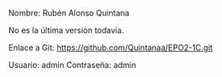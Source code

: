 Nombre: Rubén Alonso Quintana

No es la última versión todavía.

Enlace a Git: https://github.com/Quintanaa/EPO2-1C.git

Usuario: admin
Contraseña: admin

